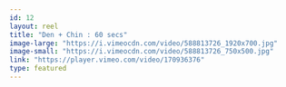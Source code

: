 ```yaml
---
id: 12 
layout: reel
title: "Den + Chin : 60 secs"
image-large: "https://i.vimeocdn.com/video/588813726_1920x700.jpg"
image-small: "https://i.vimeocdn.com/video/588813726_750x500.jpg"
link: "https://player.vimeo.com/video/170936376"
type: featured
---
```

